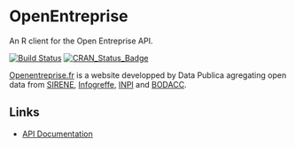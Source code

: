 # OpenEntreprise

An R client for the Open Entreprise API.

[![Build Status](https://travis-ci.org/pachevalier/openentreprise.svg?branch=master)](https://travis-ci.org/pachevalier/openentreprise)
[![CRAN_Status_Badge](http://www.r-pkg.org/badges/version/openentreprise)](https://cran.r-project.org/package=openentreprise)


[Openentreprise.fr](https://www.openentreprise.fr/) is a website developped by Data Publica agregating open data from [SIRENE](https://www.data.gouv.fr/fr/datasets/base-sirene-des-entreprises-et-de-leurs-etablissements-siren-siret/),  [Infogreffe](https://www.data.gouv.fr/fr/organizations/infogreffe/), [INPI](https://www.data.gouv.fr/fr/organizations/institut-national-de-la-propriete-industrielle-inpi/) and [BODACC](https://www.data.gouv.fr/fr/datasets/bodacc/).

## Links

- [API Documentation](https://www.openentreprise.fr/swagger-ui.html)

